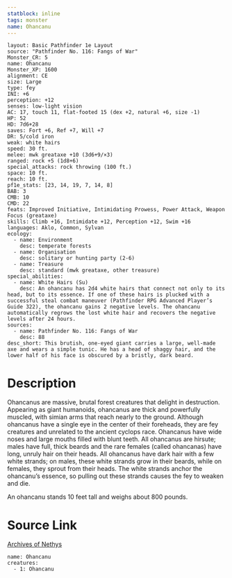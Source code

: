```yaml
---
statblock: inline
tags: monster
name: Ohancanu
---
```

```statblock
layout: Basic Pathfinder 1e Layout
source: "Pathfinder No. 116: Fangs of War"
Monster_CR: 5
name: Ohancanu
Monster_XP: 1600
alignment: CE
size: Large
type: fey
INI: +6
perception: +12
senses: low-light vision
AC: 17, touch 11, flat-footed 15 (dex +2, natural +6, size -1)
HP: 52
HD: 7d6+28
saves: Fort +6, Ref +7, Will +7
DR: 5/cold iron
weak: white hairs
speed: 30 ft.
melee: mwk greataxe +10 (3d6+9/×3)
ranged: rock +5 (1d8+6)
special_attacks: rock throwing (100 ft.)
space: 10 ft.
reach: 10 ft.
pf1e_stats: [23, 14, 19, 7, 14, 8]
BAB: 3
CMB: 10
CMD: 22
feats: Improved Initiative, Intimidating Prowess, Power Attack, Weapon Focus (greataxe)
skills: Climb +16, Intimidate +12, Perception +12, Swim +16
languages: Aklo, Common, Sylvan
ecology:
  - name: Environment
    desc: temperate forests
  - name: Organisation
    desc: solitary or hunting party (2-6)
  - name: Treasure
    desc: standard (mwk greataxe, other treasure)
special_abilities:
  - name: White Hairs (Su)
    desc: An ohancanu has 2d4 white hairs that connect not only to its head, but to its essence. If one of these hairs is plucked with a successful steal combat maneuver (Pathfinder RPG Advanced Player’s Guide 322), the ohancanu gains 2 negative levels. The ohancanu automatically regrows the lost white hair and recovers the negative levels after 24 hours.
sources:
  - name: Pathfinder No. 116: Fangs of War
    desc: 88
desc_short: This brutish, one-eyed giant carries a large, well-made axe and wears a simple tunic. He has a head of shaggy hair, and the lower half of his face is obscured by a bristly, dark beard.
```
# Description
Ohancanus are massive, brutal forest creatures that delight in destruction. Appearing as giant humanoids, ohancanus are thick and powerfully muscled, with simian arms that reach nearly to the ground. Although ohancanus have a single eye in the center of their foreheads, they are fey creatures and unrelated to the ancient cyclops race. Ohancanus have wide noses and large mouths filled with blunt teeth. All ohancanus are hirsute; males have full, thick beards and the rare females (called ohancanas) have long, unruly hair on their heads. All ohancanus have dark hair with a few white strands; on males, these white strands grow in their beards, while on females, they sprout from their heads. The white strands anchor the ohancanu’s essence, so pulling out these strands causes the fey to weaken and die.

An ohancanu stands 10 feet tall and weighs about 800 pounds.
# Source Link
[Archives of Nethys](https://aonprd.com/MonsterDisplay.aspx?ItemName=Ohancanu)
```encounter-table
name: Ohancanu
creatures:
  - 1: Ohancanu
```
